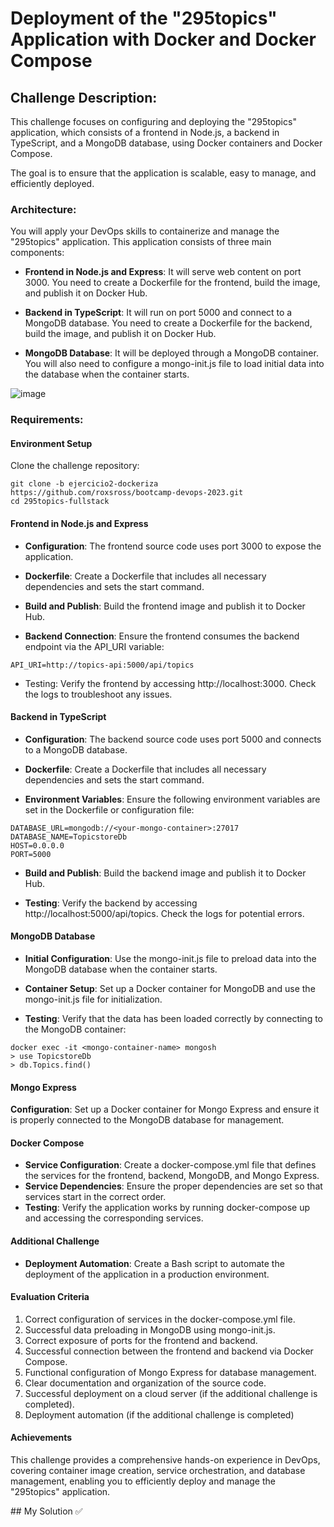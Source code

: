 # Deployment of the "295topics" Application with Docker and Docker Compose

## Challenge Description:

This challenge focuses on configuring and deploying the "295topics" application, which consists of a frontend in Node.js, a backend in TypeScript, and a MongoDB database, using Docker containers and Docker Compose.

The goal is to ensure that the application is scalable, easy to manage, and efficiently deployed.

### Architecture:

You will apply your DevOps skills to containerize and manage the "295topics" application. This application consists of three main components:

- **Frontend in Node.js and Express**:
  It will serve web content on port 3000. You need to create a Dockerfile for the frontend, build the image, and publish it on Docker Hub.

- **Backend in TypeScript**:
  It will run on port 5000 and connect to a MongoDB database. You need to create a Dockerfile for the backend, build the image, and publish it on Docker Hub.

- **MongoDB Database**:
  It will be deployed through a MongoDB container. You will also need to configure a mongo-init.js file to load initial data into the database when the container starts.

![image](https://github.com/user-attachments/assets/0b1229c0-330a-4863-855a-2df28e74f439)

### Requirements:

#### Environment Setup

Clone the challenge repository:

```
git clone -b ejercicio2-dockeriza https://github.com/roxsross/bootcamp-devops-2023.git
cd 295topics-fullstack
```

#### Frontend in Node.js and Express

- **Configuration**: The frontend source code uses port 3000 to expose the application.

- **Dockerfile**: Create a Dockerfile that includes all necessary dependencies and sets the start command.

- **Build and Publish**: Build the frontend image and publish it to Docker Hub.

- **Backend Connection**: Ensure the frontend consumes the backend endpoint via the API_URI variable:

```
API_URI=http://topics-api:5000/api/topics
```

- Testing: Verify the frontend by accessing http://localhost:3000. Check the logs to troubleshoot any issues.

#### Backend in TypeScript

- **Configuration**: The backend source code uses port 5000 and connects to a MongoDB database.

- **Dockerfile**: Create a Dockerfile that includes all necessary dependencies and sets the start command.

- **Environment Variables**: Ensure the following environment variables are set in the Dockerfile or configuration file:

```
DATABASE_URL=mongodb://<your-mongo-container>:27017
DATABASE_NAME=TopicstoreDb
HOST=0.0.0.0
PORT=5000
```

- **Build and Publish**: Build the backend image and publish it to Docker Hub.

- **Testing**: Verify the backend by accessing http://localhost:5000/api/topics. Check the logs for potential errors.

#### MongoDB Database

- **Initial Configuration**: Use the mongo-init.js file to preload data into the MongoDB database when the container starts.

- **Container Setup**: Set up a Docker container for MongoDB and use the mongo-init.js file for initialization.

- **Testing**: Verify that the data has been loaded correctly by connecting to the MongoDB container:

```
docker exec -it <mongo-container-name> mongosh
> use TopicstoreDb
> db.Topics.find()
```

#### Mongo Express

**Configuration**: Set up a Docker container for Mongo Express and ensure it is properly connected to the MongoDB database for management.

#### Docker Compose

- **Service Configuration**: Create a docker-compose.yml file that defines the services for the frontend, backend, MongoDB, and Mongo Express.
- **Service Dependencies**: Ensure the proper dependencies are set so that services start in the correct order.
- **Testing**: Verify the application works by running docker-compose up and accessing the corresponding services.

#### Additional Challenge

- **Deployment Automation**: Create a Bash script to automate the deployment of the application in a production environment.

#### Evaluation Criteria

1. Correct configuration of services in the docker-compose.yml file.
2. Successful data preloading in MongoDB using mongo-init.js.
3. Correct exposure of ports for the frontend and backend.
4. Successful connection between the frontend and backend via Docker Compose.
5. Functional configuration of Mongo Express for database management.
6. Clear documentation and organization of the source code.
7. Successful deployment on a cloud server (if the additional challenge is completed).
8. Deployment automation (if the additional challenge is completed)

#### Achievements

This challenge provides a comprehensive hands-on experience in DevOps, covering container image creation, service orchestration, and database management, enabling you to efficiently deploy and manage the "295topics" application.

## My Solution ✅
